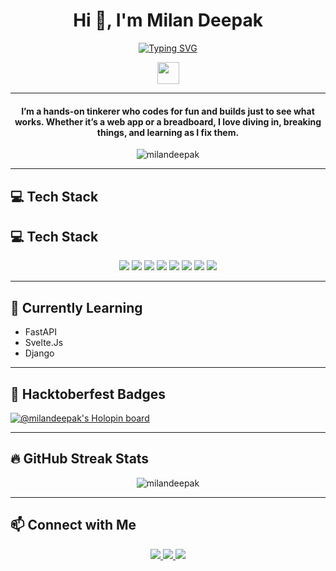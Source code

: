 <h1 align="center">Hi 👋, I'm Milan Deepak</h1>

<p align="center">
  <a href="https://github.com/DenverCoder1/readme-typing-svg">
    <img src="https://readme-typing-svg.herokuapp.com?font=Fira+Code&weight=500&size=22&pause=1000&color=00F7FF&center=true&vCenter=true&width=500&height=45&lines=Tech+Enthusiast;Python+Programmer;Electronics+Hobbyist;FastAPI+%7C+Flask+Developer;UI%2FUX+Explorer" alt="Typing SVG" />
  </a>
</p>



<p align="center">
  <img src="https://media.giphy.com/media/hvRJCLFzcasrR4ia7z/giphy.gif" width="35" />
</p>

---

<h4 align="center">I’m a hands-on tinkerer who codes for fun and builds just to see what works. Whether it’s a web app or a breadboard, I love diving in, breaking things, and learning as I fix them.</h4>


<p align="center">
  <img src="https://komarev.com/ghpvc/?username=milandeepak&label=Profile%20Views&color=0e75b6&style=flat" alt="milandeepak" />
</p>

---

## 💻 Tech Stack

## 💻 Tech Stack

<p align="center">
  <img src="https://img.shields.io/badge/Python-3670A0?style=for-the-badge&logo=python&logoColor=ffdd54" />
  <img src="https://img.shields.io/badge/FastAPI-009688?style=for-the-badge&logo=fastapi&logoColor=white" />
  <img src="https://img.shields.io/badge/Flask-000000?style=for-the-badge&logo=flask&logoColor=white" />
  <img src="https://img.shields.io/badge/Angular-DD0031?style=for-the-badge&logo=angular&logoColor=white" />
  <img src="https://img.shields.io/badge/Svelte-FF3E00?style=for-the-badge&logo=svelte&logoColor=white" />
  <img src="https://img.shields.io/badge/Tailwind_CSS-38B2AC?style=for-the-badge&logo=tailwind-css&logoColor=white" />
  <img src="https://img.shields.io/badge/PostgreSQL-316192?style=for-the-badge&logo=postgresql&logoColor=white" />
  <img src="https://img.shields.io/badge/GitHub-181717?style=for-the-badge&logo=github&logoColor=white" />
</p>

---

## 🌱 Currently Learning
- FastAPI
- Svelte.Js
- Django 

---

## 🎯 Hacktoberfest Badges
[![@milandeepak's Holopin board](https://holopin.me/milandeepak)](https://holopin.io/@milandeepak)

---

## 🔥 GitHub Streak Stats

<p align="center">
  <img src="https://github-readme-streak-stats.herokuapp.com/?user=milandeepak&theme=algolia" alt="milandeepak" />
</p>

---

## 📫 Connect with Me

<p align="center">
  <a href="https://www.linkedin.com/in/milandeepak/" target="_blank">
    <img src="https://img.shields.io/badge/LinkedIn-blue?style=for-the-badge&logo=linkedin&logoColor=white"/>
  </a>
  <a href="https://github.com/milandeepak" target="_blank">
    <img src="https://img.shields.io/badge/GitHub-100000?style=for-the-badge&logo=github&logoColor=white"/>
  </a>
  <a href="mailto:milandeepak123@gmail.com">
    <img src="https://img.shields.io/badge/Gmail-D14836?style=for-the-badge&logo=gmail&logoColor=white" />
  </a>
</p>

